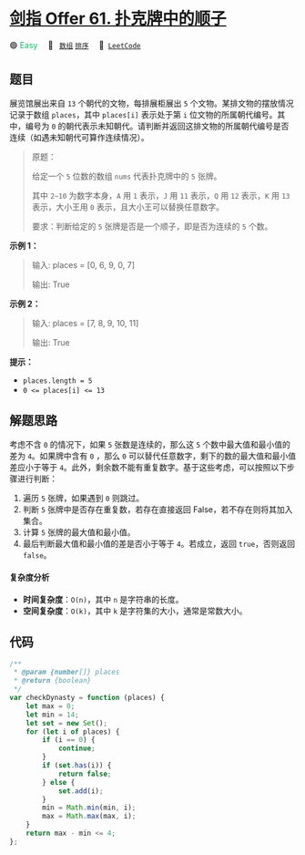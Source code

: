 # [剑指 Offer 61. 扑克牌中的顺子](https://leetcode.cn/problems/bu-ke-pai-zhong-de-shun-zi-lcof)

🟢 <font color=#15bd66>Easy</font>&emsp; 🔖&ensp; [`数组`](/leetcode-js/outline/tag/array.md) [`排序`](/leetcode-js/outline/tag/sorting.md)&emsp; 🔗&ensp;[`LeetCode`](https://leetcode.cn/problems/bu-ke-pai-zhong-de-shun-zi-lcof)

## 题目

展览馆展出来自 `13` 个朝代的文物，每排展柜展出 `5` 个文物。某排文物的摆放情况记录于数组 `places`，其中 `places[i]` 表示处于第 `i` 位文物的所属朝代编号。其中，编号为 `0` 的朝代表示未知朝代。请判断并返回这排文物的所属朝代编号是否连续（如遇未知朝代可算作连续情况）。

> 原题：
>
> 给定一个 `5` 位数的数组 `nums` 代表扑克牌中的 `5` 张牌。
>
> 其中 `2~10` 为数字本身，`A` 用 `1` 表示，`J` 用 `11` 表示，`Q` 用 `12` 表示，`K` 用 `13` 表示，大小王用 `0` 表示，且大小王可以替换任意数字。
>
> 要求：判断给定的 `5` 张牌是否是一个顺子，即是否为连续的 `5` 个数。

**示例 1：**

> 输入: places = [0, 6, 9, 0, 7]
>
> 输出: True

**示例 2：**

> 输入: places = [7, 8, 9, 10, 11]
>
> 输出: True

**提示：**

- `places.length = 5`
- `0 <= places[i] <= 13`

## 解题思路

考虑不含 `0` 的情况下，如果 `5` 张数是连续的，那么这 `5` 个数中最大值和最小值的差为 `4`。如果牌中含有 `0` ，那么 `0` 可以替代任意数字，剩下的数的最大值和最小值差应小于等于 `4`。此外，剩余数不能有重复数字。基于这些考虑，可以按照以下步骤进行判断：

1. 遍历 `5` 张牌，如果遇到 `0` 则跳过。
2. 判断 `5` 张牌中是否存在重复数，若存在直接返回 False，若不存在则将其加入集合。
3. 计算 `5` 张牌的最大值和最小值。
4. 最后判断最大值和最小值的差是否小于等于 `4`。若成立，返回 `true`，否则返回 `false`。

#### 复杂度分析

- **时间复杂度**：`O(n)`，其中 `n` 是字符串的长度。
- **空间复杂度**：`O(k)`，其中 `k` 是字符集的大小，通常是常数大小。

## 代码

```javascript
/**
 * @param {number[]} places
 * @return {boolean}
 */
var checkDynasty = function (places) {
	let max = 0;
	let min = 14;
	let set = new Set();
	for (let i of places) {
		if (i == 0) {
			continue;
		}
		if (set.has(i)) {
			return false;
		} else {
			set.add(i);
		}
		min = Math.min(min, i);
		max = Math.max(max, i);
	}
	return max - min <= 4;
};
```
